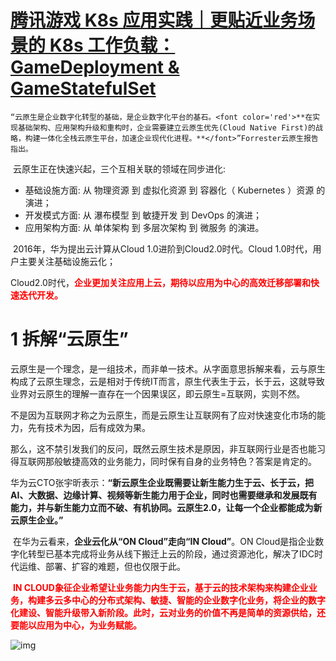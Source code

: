 # [腾讯游戏 K8s 应用实践｜更贴近业务场景的 K8s 工作负载：GameDeployment & GameStatefulSet](https://www.cnblogs.com/tencent-cloud-native/p/14136918.html)



	“云原生是企业数字化转型的基础，是企业数字化平台的基石。<font color='red'>**在实现基础架构、应用架构升级和重构时，企业需要建立云原生优先(Cloud Native First)的战略，构建一体化全栈云原生平台，加速企业现代化进程。**</font>”Forrester云原生报告指出。

​	云原生正在快速兴起，三个互相关联的领域在同步进化:

- 基础设施方面: 从 物理资源 到 虚拟化资源 到 容器化（ Kubernetes ）资源 的演进；
- 开发模式方面: 从 瀑布模型 到 敏捷开发 到 DevOps 的演进；
- 应用架构方面: 从 单体架构 到 多层次架构 到 微服务 的演进。



​	2016年，华为提出云计算从Cloud 1.0进阶到Cloud2.0时代。Cloud 1.0时代，用户主要关注基础设施云化；

Cloud2.0时代，<font color='red'>**企业更加关注应用上云，期待以应用为中心的高效迁移部署和快速迭代开发。**</font>



# 1 拆解“云原生”

​	云原生是一个理念，是一组技术，而非单一技术。从字面意思拆解来看，云与原生构成了云原生理念，云是相对于传统IT而言，原生代表生于云，长于云，这就导致业界对云原生的理解一直存在一个因果误区，即云原生=互联网，实则不然。

​	不是因为互联网才称之为云原生，而是云原生让互联网有了应对快速变化市场的能力，先有技术为因，后有成效为果。

​	那么，这不禁引发我们的反问，既然云原生技术是原因，非互联网行业是否也能习得互联网那般敏捷高效的业务能力，同时保有自身的业务特色？答案是肯定的。

​	华为云CTO张宇昕表示：**“新云原生企业既需要让新生能力生于云、长于云，把AI、大数据、边缘计算、视频等新生能力用于企业，同时也需要继承和发展既有能力，并与新生能力立而不破、有机协同。云原生2.0，让每一个企业都能成为新云原生企业。”**



​	在华为云看来，**企业云化从“ON Cloud”走向“IN Cloud”**。ON Cloud是指企业数字化转型已基本完成将业务从线下搬迁上云的阶段，通过资源池化，解决了IDC时代运维、部署、扩容的难题，但也仅限于此。

​	<font color='red'>**IN CLOUD象征企业希望让业务能力内生于云，基于云的技术架构来构建企业业务，构建多云多中心的分布式架构、敏捷、智能的企业数字化业务，将企业的数字化建设、智能升级带入新阶段。此时，云对业务的价值不再是简单的资源供给，还要能以应用为中心，为业务赋能。**</font>



![img](https://mmbiz.qpic.cn/mmbiz_png/Pn4Sm0RsAuj1D79iaHficOJjf87TWHicWrRiaFZ0qcdTRM2gQs2plLwCAiaHoicPnb2jBg3ROPEZtrk6BZavnEDf27Zw/640?wx_fmt=png&tp=webp&wxfrom=5&wx_lazy=1&wx_co=1)



